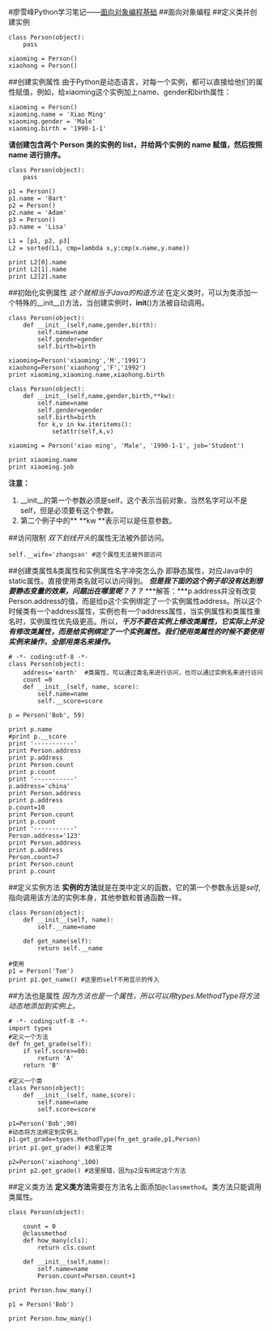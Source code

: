 #廖雪峰Python学习笔记——[面向对象编程基础](http://www.imooc.com/learn/317)
##面向对象编程
##定义类并创建实例
```
class Person(object):
    pass

xiaoming = Person()
xiaohong = Person()
```





##创建实例属性
由于Python是动态语言，对每一个实例，都可以直接给他们的属性赋值，例如，给xiaoming这个实例加上name、gender和birth属性：
```
xiaoming = Person()
xiaoming.name = 'Xiao Ming'
xiaoming.gender = 'Male'
xiaoming.birth = '1990-1-1'
```
**请创建包含两个 Person 类的实例的 list，并给两个实例的 name 赋值，然后按照 name 进行排序。**
```
class Person(object):
    pass

p1 = Person()
p1.name = 'Bart'
p2 = Person()
p2.name = 'Adam'
p3 = Person()
p3.name = 'Lisa'

L1 = [p1, p2, p3]
L2 = sorted(L1, cmp=lambda x,y:cmp(x.name,y.name))

print L2[0].name
print L2[1].name
print L2[2].name
```



##初始化实例属性
*这个就相当于Java的构造方法*
在定义类时，可以为类添加一个特殊的__init__()方法，当创建实例时，__init__()方法被自动调用。
```
class Person(object):
    def __init__(self,name,gender,birth):
        self.name=name
        self.gender=gender
        self.birth=birth

xiaoming=Person('xiaoming','M','1991')
xiaohong=Person('xiaohong','F','1992')
print xiaoming,xiaoming.name,xiaohong.birth
```
```
class Person(object):
    def __init__(self,name,gender,birth,**kw):
        self.name=name
        self.gender=gender
        self.birth=birth
        for k,v in kw.iteritems():
            setattr(self,k,v)

xiaoming = Person('xiao ming', 'Male', '1990-1-1', job='Student')

print xiaoming.name
print xiaoming.job
```
**注意：**
1. __init__的第一个参数必须是self，这个表示当前对象，当然名字可以不是self，但是必须要有这个参数。
2. 第二个例子中的** \*\*kw **表示可以是任意参数。



##访问限制
*双下划线开头*的属性无法被外部访问。
```
self.__wife='zhangsan' #这个属性无法被外部访问
```






##创建类属性&类属性和实例属性名字冲突怎么办
即静态属性，对应Java中的static属性。直接使用类名就可以访问得到。
***但是我下面的这个例子却没有达到想要静态变量的效果，问题出在哪里呢？？？***
***解答：***p.address并没有改变Person.address的值，而是给p这个实例绑定了一个实例属性address。所以这个时候类有一个address属性，实例也有一个address属性，当实例属性和类属性重名时，实例属性优先级更高。所以，***千万不要在实例上修改类属性，它实际上并没有修改类属性，而是给实例绑定了一个实例属性。我们使用类属性的时候不要使用实例来操作，全部用类名来操作。***
```
# -*- coding:utf-8 -*-
class Person(object):
    address='earth'  #类属性，可以通过类名来进行访问，也可以通过实例名来进行访问
    count =0
    def __init__(self, name, score):
        self.name=name
        self.__score=score

p = Person('Bob', 59)

print p.name
#print p.__score
print '-----------'
print Person.address
print p.address
print Person.count
print p.count
print '-----------'
p.address='china'
print Person.address
print p.address
p.count=10
print Person.count
print p.count
print '-----------'
Person.address='123'
print Person.address
print p.address
Person.count=7
print Person.count
print p.count
```





##定义实例方法
**实例的方法**就是在类中定义的函数，它的第一个参数永远是*self*,指向调用该方法的实例本身，其他参数和普通函数一样。
```
class Person(object):
    def __init__(self, name):
        self.__name=name

    def get_name(self):
        return self.__name

#使用
p1 = Person('Tom')
print p1.get_name() #这里的self不用显示的传入
```







##方法也是属性
*因为方法也是一个属性，所以可以用types.MethodType将方法动态地添加到实例上。*
```
# -*- coding:utf-8 -*- 
import types
#定义一个方法
def fn_get_grade(self):
    if self.score>=80:
        return 'A'
    return 'B'
    
#定义一个类
class Person(object):
    def __init__(self, name,score):
        self.name=name
        self.score=score
        
p1=Person('Bob',90)
#动态将方法绑定到实例上
p1.get_grade=types.MethodType(fn_get_grade,p1,Person)
print p1.get_grade() #这里正常

p2=Person('xiaohong',100)
print p2.get_grade() #这里报错，因为p2没有绑定这个方法
```





##定义类方法
**定义类方法**需要在方法名上面添加`@classmethod`。类方法只能调用类属性。
```
class Person(object):

    count = 0
    @classmethod
    def how_many(cls):
        return cls.count

    def __init__(self,name):
        self.name=name
        Person.count=Person.count+1

print Person.how_many()

p1 = Person('Bob')

print Person.how_many()
```